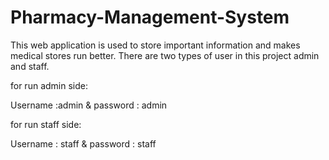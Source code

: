 # Pharmacy-Management-System
This web application is used to store important information and makes medical stores run better. There are two types of user in this project admin and staff.

for run admin side:

Username :admin &
password : admin

for run staff side:

Username : staff &
password : staff
